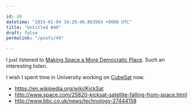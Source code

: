 ```yaml
---

id: 49
datetime: "2015-01-04 16:29:46.863564 +0000 UTC"
title: "Untitled #49"
draft: false
permalink: "/posts/49"

---
```


I just listened to [Making Space a More Democratic Place](http://www.sciencefriday.com/segment/12/19/2014/making-space-a-more-democratic-place.html). Such an interesting listen.

I wish I spent time in University working on [CubeSat](https://en.wikipedia.org/wiki/CubeSat) now.

 - https://en.wikipedia.org/wiki/KickSat
 - http://www.space.com/25820-kicksat-satellite-falling-from-space.html
 - http://www.bbc.co.uk/news/technology-27444158
